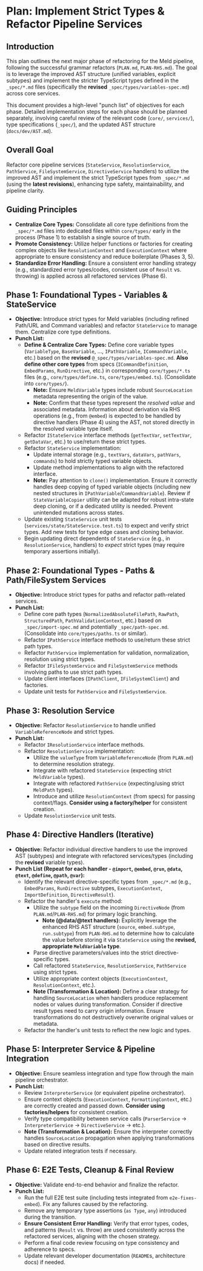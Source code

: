 # Plan: Implement Strict Types & Refactor Pipeline Services

## Introduction

This plan outlines the next major phase of refactoring for the Meld pipeline, following the successful grammar refactors (`PLAN.md`, `PLAN-RHS.md`). The goal is to leverage the improved AST structure (unified variables, explicit subtypes) and implement the stricter TypeScript types defined in the `_spec/*.md` files (specifically the **revised** `_spec/types/variables-spec.md`) across core services.

This document provides a high-level "punch list" of objectives for each phase. Detailed implementation steps for each phase should be planned separately, involving careful review of the relevant code (`core/`, `services/`), type specifications (`_spec/`), and the updated AST structure (`docs/dev/AST.md`).

## Overall Goal

Refactor core pipeline services (`StateService`, `ResolutionService`, `PathService`, `FileSystemService`, `DirectiveService` handlers) to utilize the improved AST and implement the strict TypeScript types from `_spec/*.md` (using the **latest revisions**), enhancing type safety, maintainability, and pipeline clarity.

## Guiding Principles

*   **Centralize Core Types:** Consolidate all core type definitions from the `_spec/*.md` files into dedicated files within `core/types/` early in the process (Phase 1) to establish a single source of truth.
*   **Promote Consistency:** Utilize helper functions or factories for creating complex objects like `ResolutionContext` and `ExecutionContext` where appropriate to ensure consistency and reduce boilerplate (Phases 3, 5).
*   **Standardize Error Handling:** Ensure a consistent error handling strategy (e.g., standardized error types/codes, consistent use of `Result` vs. throwing) is applied across all refactored services (Phase 6).

## Phase 1: Foundational Types - Variables & StateService

*   **Objective:** Introduce strict types for Meld variables (including refined Path/URL and Command variables) and refactor `StateService` to manage them. Centralize core type definitions.
*   **Punch List:**
    *   **Define & Centralize Core Types:** Define core variable types (`VariableType`, `BaseVariable`, ..., `IPathVariable`, `ICommandVariable`, etc.) based on the **revised** `@_spec/types/variables-spec.md`. **Also define other core types** from specs (`ICommandDefinition`, `EmbedParams`, `RunDirective`, etc.) in corresponding `core/types/*.ts` files (e.g., `core/types/define.ts`, `core/types/embed.ts`). (Consolidate into `core/types/`).
        *   **Note:** Ensure `MeldVariable` types include robust `SourceLocation` metadata representing the origin of the value.
        *   **Note:** Confirm that these types represent the *resolved value* and associated metadata. Information about derivation via RHS operations (e.g., from `@embed`) is expected to be handled by directive handlers (Phase 4) using the AST, not stored directly in the resolved variable type itself.
    *   Refactor `IStateService` interface methods (`getTextVar`, `setTextVar`, `getDataVar`, etc.) to use/return these strict types.
    *   Refactor `StateService` implementation:
        *   Update internal storage (e.g., `textVars`, `dataVars`, `pathVars`, `commands`) to hold strictly typed variable objects.
        *   Update method implementations to align with the refactored interface.
        *   **Note:** Pay attention to `clone()` implementation. Ensure it correctly handles deep copying of typed variable objects (including new nested structures in `IPathVariable`/`CommandVariable`). Review if `StateVariableCopier` utility can be adapted for robust intra-state deep cloning, or if a dedicated utility is needed. Prevent unintended mutations across states.
    *   Update existing `StateService` unit tests (`services/state/StateService.test.ts`) to expect and verify strict types. Add new tests for type edge cases and cloning behavior.
    *   Begin updating direct dependents of `StateService` (e.g., in `ResolutionService`, handlers) to *expect* strict types (may require temporary assertions initially).

## Phase 2: Foundational Types - Paths & Path/FileSystem Services

*   **Objective:** Introduce strict types for paths and refactor path-related services.
*   **Punch List:**
    *   Define core path types (`NormalizedAbsoluteFilePath`, `RawPath`, `StructuredPath`, `PathValidationContext`, etc.) based on `_spec/import-spec.md` and potentially `_spec/path-spec.md`. (Consolidate into `core/types/paths.ts` or similar).
    *   Refactor `IPathService` interface methods to use/return these strict path types.
    *   Refactor `PathService` implementation for validation, normalization, resolution using strict types.
    *   Refactor `IFileSystemService` and `FileSystemService` methods involving paths to use strict path types.
    *   Update client interfaces (`IPathClient`, `IFileSystemClient`) and factories.
    *   Update unit tests for `PathService` and `FileSystemService`.

## Phase 3: Resolution Service

*   **Objective:** Refactor `ResolutionService` to handle unified `VariableReferenceNode` and strict types.
*   **Punch List:**
    *   Refactor `IResolutionService` interface methods.
    *   Refactor `ResolutionService` implementation:
        *   Utilize the `valueType` from `VariableReferenceNode` (from `PLAN.md`) to determine resolution strategy.
        *   Integrate with refactored `StateService` (expecting strict `MeldVariable` types).
        *   Integrate with refactored `PathService` (expecting/using strict `MeldPath` types).
        *   Introduce and utilize `ResolutionContext` (from specs) for passing context/flags. **Consider using a factory/helper** for consistent creation.
    *   Update `ResolutionService` unit tests.

## Phase 4: Directive Handlers (Iterative)

*   **Objective:** Refactor individual directive handlers to use the improved AST (subtypes) and integrate with refactored services/types (including the **revised** variable types).
*   **Punch List (Repeat for each handler - `@import`, `@embed`, `@run`, `@data`, `@text`, `@define`, `@path`, `@var`):**
    *   Identify the relevant directive-specific types from `_spec/*.md` (e.g., `EmbedParams`, `RunDirective` subtypes, `ExecutionContext`, `ImportDefinition`, `DirectiveResult`).
    *   Refactor the handler's `execute` method:
        *   Utilize the `subtype` field on the incoming `DirectiveNode` (from `PLAN.md`/`PLAN-RHS.md`) for primary logic branching.
            *   **Note (@data/@text handlers):** Explicitly leverage the enhanced RHS AST structure (`source`, `embed.subtype`, `run.subtype`) from `PLAN-RHS.md` to determine how to calculate the value before storing it via `StateService` using the **revised, appropriate `MeldVariable` type**.
        *   Parse directive parameters/values into the strict directive-specific types.
        *   Call refactored `StateService`, `ResolutionService`, `PathService` using strict types.
        *   Utilize appropriate context objects (`ExecutionContext`, `ResolutionContext`, etc.).
        *   **Note (Transformation & Location):** Define a clear strategy for handling `SourceLocation` when handlers produce replacement nodes or values during transformation. Consider if directive result types need to carry origin information. Ensure transformations do not destructively overwrite original values or metadata.
    *   Refactor the handler's unit tests to reflect the new logic and types.

## Phase 5: Interpreter Service & Pipeline Integration

*   **Objective:** Ensure seamless integration and type flow through the main pipeline orchestrator.
*   **Punch List:**
    *   Review `InterpreterService` (or equivalent pipeline orchestrator).
    *   Ensure context objects (`ExecutionContext`, `FormattingContext`, etc.) are correctly created and passed down. **Consider using factories/helpers** for consistent creation.
    *   Verify type compatibility between service calls (`ParserService` -> `InterpreterService` -> `DirectiveService` -> etc.).
    *   **Note (Transformation & Location):** Ensure the interpreter correctly handles `SourceLocation` propagation when applying transformations based on directive results.
    *   Update related integration tests if necessary.

## Phase 6: E2E Tests, Cleanup & Final Review

*   **Objective:** Validate end-to-end behavior and finalize the refactor.
*   **Punch List:**
    *   Run the full E2E test suite (including tests integrated from `e2e-fixes-embed`). Fix any failures caused by the refactoring.
    *   Remove any temporary type assertions (`as Type`, `any`) introduced during the transition.
    *   **Ensure Consistent Error Handling:** Verify that error types, codes, and patterns (`Result` vs. throw) are used consistently across the refactored services, aligning with the chosen strategy.
    *   Perform a final code review focusing on type consistency and adherence to specs.
    *   Update relevant developer documentation (`README`s, architecture docs) if needed. 